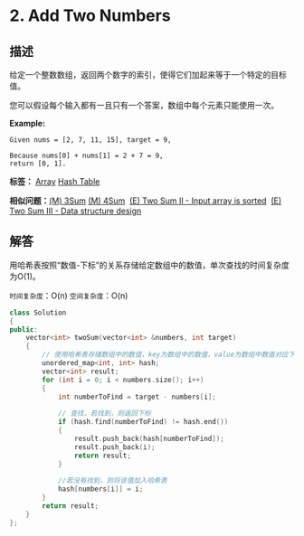 # 2. Add Two Numbers

## 描述

给定一个整数数组，返回两个数字的索引，使得它们加起来等于一个特定的目标值。

您可以假设每个输入都有一且只有一个答案，数组中每个元素只能使用一次。

**Example:**

```
Given nums = [2, 7, 11, 15], target = 9,

Because nums[0] + nums[1] = 2 + 7 = 9,
return [0, 1].
```

**标签：** [Array](https://leetcode.com/tag/array/)    [Hash Table](https://leetcode.com/tag/hash-table/)

**相似问题：**[(M) 3Sum](https://leetcode.com/problems/3sum/)    [(M) 4Sum](https://leetcode.com/problems/4sum/)    [(E) Two Sum II - Input array is sorted](https://leetcode.com/problems/two-sum-ii-input-array-is-sorted/)    [(E) Two Sum III - Data structure design](https://leetcode.com/problems/two-sum-iii-data-structure-design/)

## 解答

用哈希表按照“数值-下标”的关系存储给定数组中的数值，单次查找的时间复杂度为O(1)。

`时间复杂度`：O(n) 
`空间复杂度`：O(n)

```C++
class Solution 
{
public:
    vector<int> twoSum(vector<int> &numbers, int target)
    {
        // 使用哈希表存储数组中的数值，key为数组中的数值，value为数组中数值对应下标 
    	unordered_map<int, int> hash;
    	vector<int> result;
    	for (int i = 0; i < numbers.size(); i++) 
    	{
    		int numberToFind = target - numbers[i];
    
            // 查找，若找到，则返回下标
    		if (hash.find(numberToFind) != hash.end()) 
    		{
    			result.push_back(hash[numberToFind]);
    			result.push_back(i);			
    			return result;
    		}
    
            //若没有找到，则将该值加入哈希表
    		hash[numbers[i]] = i;
    	}
    	return result;
    }
};
```

